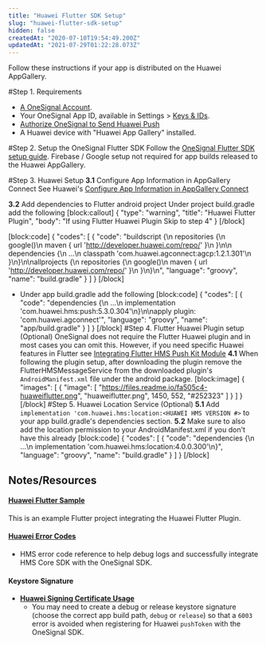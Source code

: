 ```yaml
---
title: "Huawei Flutter SDK Setup"
slug: "huawei-flutter-sdk-setup"
hidden: false
createdAt: "2020-07-10T19:54:49.200Z"
updatedAt: "2021-07-29T01:22:28.073Z"
---
```

Follow these instructions if your app is distributed on the Huawei AppGallery.

#Step 1. Requirements
* [A OneSignal Account](https://onesignal.com).
* Your OneSignal App ID, available in Settings > [Keys & IDs](doc:accounts-and-keys).
* [Authorize OneSignal to Send Huawei Push](doc:authorize-onesignal-to-send-huawei-push) 
* A Huawei device with "Huawei App Gallery" installed.

#Step 2. Setup the OneSignal Flutter SDK
Follow the [OneSignal Flutter SDK setup guide](doc:flutter-sdk-setup). Firebase / Google setup not required for app builds released to the Huawei AppGallery.

#Step 3. Huawei Setup
**3.1** Configure App Information in AppGallery Connect
See Huawei's [Configure App Information in AppGallery Connect](https://developer.huawei.com/consumer/en/doc/HMS-Plugin-Guides-V1/config-agc-0000001050178043-V1)
 
**3.2** Add dependencies to Flutter android project
Under project build.gradle add the following
[block:callout]
{
  "type": "warning",
  "title": "Huawei Flutter Plugin",
  "body": "If using Flutter Huawei Plugin Skip to step 4"
}
[/block]

[block:code]
{
  "codes": [
    {
      "code": "buildscript {\n    repositories {\n        google()\n        maven { url 'http://developer.huawei.com/repo/' }\n    }\n\n    dependencies {\n        ...\n        classpath 'com.huawei.agconnect:agcp:1.2.1.301'\n    }\n}\n\nallprojects {\n    repositories {\n        google()\n        maven { url 'http://developer.huawei.com/repo/' }\n    }\n}\n",
      "language": "groovy",
      "name": "build.gradle"
    }
  ]
}
[/block]
* Under app build.gradle add the following
[block:code]
{
  "codes": [
    {
      "code": "dependencies {\n    ...\n    implementation 'com.huawei.hms:push:5.3.0.304'\n}\n\napply plugin: 'com.huawei.agconnect'",
      "language": "groovy",
      "name": "app/build.gradle"
    }
  ]
}
[/block]
#Step 4. Flutter Huawei Plugin setup (Optional)
OneSignal does not require the Flutter Huawei plugin and in most cases you can omit this. However, if you need specific Huawei features in Flutter see [Integrating Flutter HMS Push Kit Module](https://developer.huawei.com/consumer/en/doc/development/HMS-Plugin-Library-V1/flutter-sdk-download-0000001050186157-V1)
**4.1** When following the plugin setup, after downloading the plugin remove the FlutterHMSMessageService from the downloaded plugin's  `AndroidManifest.xml` file under the android package.
[block:image]
{
  "images": [
    {
      "image": [
        "https://files.readme.io/fa505c4-huaweiflutter.png",
        "huaweiflutter.png",
        1450,
        552,
        "#252323"
      ]
    }
  ]
}
[/block]
#Step 5. Huawei Location Service (Optional)
**5.1** Add `implementation 'com.huawei.hms:location:<HUAWEI HMS VERSION #>` to your app build.gradle's dependencies section.
**5.2** Make sure to also add the location permission to your AndroidManifest.xml if you don't have this already
[block:code]
{
  "codes": [
    {
      "code": "dependencies {\n    ...\n    implementation 'com.huawei.hms:location:4.0.0.300'\n}",
      "language": "groovy",
      "name": "build.gradle"
    }
  ]
}
[/block]
## Notes/Resources
#### [Huawei Flutter Sample](https://developer.huawei.com/consumer/en/doc/development/HMS-Plugin-Examples/flutter-sample-code-0000001050185943)
This is an example Flutter project integrating the Huawei Flutter Plugin.

#### [Huawei Error Codes](https://developer.huawei.com/consumer/en/doc/development/HMS-References/hms-error-code)
* HMS error code reference to help debug logs and successfully integrate HMS Core SDK with the OneSignal SDK.

####  Keystore Signature
* **[Huawei Signing Certificate Usage](https://developer.huawei.com/consumer/en/doc/HMS-Plugin-Guides-V1/config-agc-0000001050178043-V1)**
  * You may need to create a debug or release keystore signature (choose the correct app build path, `debug` or `release`) so that a `6003` error is avoided when registering for Huawei `pushToken` with the OneSignal SDK.